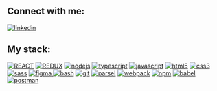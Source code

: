 <h2 align="left">Connect with me:</h2>
<p align="left">
<a href="https://www.linkedin.com/in/vlad-shumkov-a1aa6b211/"><img src="https://img.shields.io/badge/Linkedin-blue?logo=linkedin&style=for-the-badge" alt="linkedin" /></a>
</p>

<h2 align="left">My stack:</h2>
<p align="left"> <a href="https://ru.reactjs.org"><img src="https://img.shields.io/badge/REACT-555?logo=react&style=for-the-badge" alt="REACT" title="REACT" /></a> <a href="https://redux.js.org/"><img src="https://img.shields.io/badge/REDUX-555?logo=redux&style=for-the-badge" alt="REDUX" title="REDUX" /></a> <a href="https://nodejs.org/uk/"><img src="https://img.shields.io/badge/NODEJS-555?logo=react&style=for-the-badge" alt="nodejs" title="nodejs" /></a> <a href="https://www.typescriptlang.org/"><img src="https://img.shields.io/badge/TYPESCRIPT-555?logo=react&style=for-the-badge" alt="typescript" title="typescript" /></a> <a href="https://developer.mozilla.org/en-US/docs/Web/JavaScript"><img src="https://img.shields.io/badge/Javascript-555?logo=javascript&style=for-the-badge" alt="javascript" title="javascript" /></a> <a href="https://developer.mozilla.org/en-US/docs/Web/HTML"><img src="https://img.shields.io/badge/HTML5-555?logo=html5&style=for-the-badge" alt="html5" title="HTML5" /></a> <a href="https://developer.mozilla.org/en-US/docs/Web/CSS"><img src="https://img.shields.io/badge/CSS3-555?logo=css3&logoColor=1572B6&style=for-the-badge" alt="css3" title="CSS3" /></a> <a href="https://sass-lang.com"><img src="https://img.shields.io/badge/SASS-555?logo=sass&style=for-the-badge" alt="sass" title="SASS" /></a> <a href="https://www.figma.com/"> <img src="https://img.shields.io/badge/Figma-555?logo=figma&style=for-the-badge" alt="figma" title="Figma" /></a><a href="https://www.gnu.org/software/bash/" > <img src="https://img.shields.io/badge/Bash-555?logo=bash&style=for-the-badge" alt="bash" title="Bash" /></a> <a href="https://git-scm.com/"><img src="https://img.shields.io/badge/Git-555?logo=git&style=for-the-badge" alt="git" title="Git" /></a> <a href="https://parceljs.org/"><img src="https://img.shields.io/badge/Parcel-555?logo=parcel&style=for-the-badge" alt="parsel" title="Parsel" /></a> <a href="https://webpack.js.org"><img src="https://img.shields.io/badge/Webpack-555?logo=webpack&style=for-the-badge" alt="webpack" title="Webpack" /></a> <a href="https://www.npmjs.com/"> <img src="https://img.shields.io/badge/Npm-555?logo=npm&style=for-the-badge" alt="npm" title="NPM" /></a> <a href="https://babeljs.io/"> <img src="https://img.shields.io/badge/Babel-555?logo=babel&style=for-the-badge" alt="babel" title="Babel" /></a> <a href="https://postman.com"> <img src="https://img.shields.io/badge/Postman.js-555?logo=postman&style=for-the-badge" alt="postman" title="Postman" /></a> </p>
